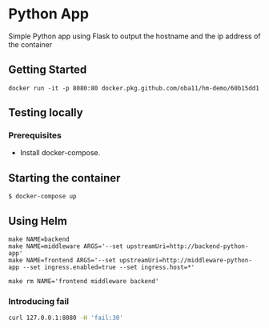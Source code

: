 # Python App

Simple Python app using Flask to output the hostname and the ip address of the container

## Getting Started

```
docker run -it -p 8080:80 docker.pkg.github.com/oba11/hm-demo/60b15dd1
```

## Testing locally

### Prerequisites
* Install docker-compose.

## Starting the container

```
$ docker-compose up
```

## Using Helm

```
make NAME=backend
make NAME=middleware ARGS='--set upstreamUri=http://backend-python-app'
make NAME=frontend ARGS='--set upstreamUri=http://middleware-python-app --set ingress.enabled=true --set ingress.host=*'

make rm NAME='frontend middleware backend'
```

### Introducing fail

```bash
curl 127.0.0.1:8080 -H 'fail:30'
```